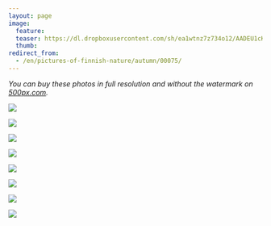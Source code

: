 ```yaml
---
layout: page
image:
  feature:
  teaser: https://dl.dropboxusercontent.com/sh/ea1wtnz7z734o12/AADEU1cKrKUMWqHRGFxpQSzwa/luontokuvat/syksy/2/DS33280-245px.jpg
  thumb:
redirect_from:
  - /en/pictures-of-finnish-nature/autumn/00075/
---
```


*You can buy these photos in full resolution and without the watermark on [500px.com](https://500px.com/minimuutticom/galleries/autumn-colours).*

[![](https://dl.dropboxusercontent.com/sh/ea1wtnz7z734o12/AACEgqtqcVyL1OqXeip1dtNva/luontokuvat/syksy/2/DS33280-800px.jpg)](https://dl.dropboxusercontent.com/sh/ea1wtnz7z734o12/AAANN70aZ6BU5oHTN9AYFjw0a/luontokuvat/syksy/2/DS33280.jpg)

[![](https://dl.dropboxusercontent.com/sh/ea1wtnz7z734o12/AACedJauDwL3XJyE9FHxIk6Fa/luontokuvat/syksy/2/DS31725-800px.jpg)](https://dl.dropboxusercontent.com/sh/ea1wtnz7z734o12/AAC7lpZHqWxvDEcfOabPgxDKa/luontokuvat/syksy/2/DS31725.jpg)

[![](https://dl.dropboxusercontent.com/sh/ea1wtnz7z734o12/AAA6m3j-ngf_vLQff5WvVzyEa/luontokuvat/syksy/2/DS32437-800px.jpg)](https://dl.dropboxusercontent.com/sh/ea1wtnz7z734o12/AAClh-fgv_jjuPY8RgBVKR4Ta/luontokuvat/syksy/2/DS32437.jpg)

[![](https://dl.dropboxusercontent.com/sh/ea1wtnz7z734o12/AAAUAwwazEczmuo1CwIwVqOQa/luontokuvat/syksy/2/DS32438-800px.jpg)](https://dl.dropboxusercontent.com/sh/ea1wtnz7z734o12/AADPWFGbSi1lNNYq_OdaK3V5a/luontokuvat/syksy/2/DS32438.jpg)

[![](https://dl.dropboxusercontent.com/sh/ea1wtnz7z734o12/AADHWfrpU-QpXcdMPKp0d1xga/luontokuvat/syksy/2/DS33185-800px.jpg)](https://dl.dropboxusercontent.com/sh/ea1wtnz7z734o12/AADVhXv5hsAA6EcINdFV3pJZa/luontokuvat/syksy/2/DS33185.jpg)

[![](https://dl.dropboxusercontent.com/sh/ea1wtnz7z734o12/AABaQbl7zlIG_Rc7ARMwqFexa/luontokuvat/syksy/2/DS33188-800px.jpg)](https://dl.dropboxusercontent.com/sh/ea1wtnz7z734o12/AAD9VjrIzu6xdarUrKwcnP_Pa/luontokuvat/syksy/2/DS33188.jpg)

[![](https://dl.dropboxusercontent.com/sh/ea1wtnz7z734o12/AAAYv6Se8cnRyGW1T5Ldyi9Ya/luontokuvat/syksy/2/DS33202-800px.jpg)](https://dl.dropboxusercontent.com/sh/ea1wtnz7z734o12/AAB8odWeeseI2JoX8R0BTSe6a/luontokuvat/syksy/2/DS33202.jpg)

[![](https://dl.dropboxusercontent.com/sh/ea1wtnz7z734o12/AAD6N-LWb1fnl6Hw4dtX-TlUa/luontokuvat/syksy/2/DS33210-800px.jpg)](https://dl.dropboxusercontent.com/sh/ea1wtnz7z734o12/AADGduUbIok8CG6ojfzwr6ima/luontokuvat/syksy/2/DS33210.jpg)
